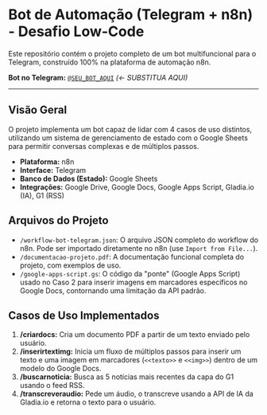 # Bot de Automação (Telegram + n8n) - Desafio Low-Code

Este repositório contém o projeto completo de um bot multifuncional para o Telegram, construído 100% na plataforma de automação n8n.

**Bot no Telegram:** [`@SEU_BOT_AQUI`](https://t.me/SEU_BOT_AQUI) *(<- SUBSTITUA AQUI)*

---

## Visão Geral

O projeto implementa um bot capaz de lidar com 4 casos de uso distintos, utilizando um sistema de gerenciamento de estado com o Google Sheets para permitir conversas complexas e de múltiplos passos.

* **Plataforma:** n8n
* **Interface:** Telegram
* **Banco de Dados (Estado):** Google Sheets
* **Integrações:** Google Drive, Google Docs, Google Apps Script, Gladia.io (IA), G1 (RSS)

## Arquivos do Projeto

* `/workflow-bot-telegram.json`: O arquivo JSON completo do workflow do n8n. Pode ser importado diretamente no n8n (use `Import from File...`).
* `/documentacao-projeto.pdf`: A documentação funcional completa do projeto, com exemplos de uso.
* `/google-apps-script.gs`: O código da "ponte" (Google Apps Script) usado no Caso 2 para inserir imagens em marcadores específicos no Google Docs, contornando uma limitação da API padrão.

## Casos de Uso Implementados

1.  **/criardocs:** Cria um documento PDF a partir de um texto enviado pelo usuário.
2.  **/inserirtextimg:** Inicia um fluxo de múltiplos passos para inserir um texto e uma imagem em marcadores (`<<texto>>` e `<<img>>`) dentro de um modelo do Google Docs.
3.  **/buscarnoticia:** Busca as 5 notícias mais recentes da capa do G1 usando o feed RSS.
4.  **/transcreveraudio:** Pede um áudio, o transcreve usando a API de IA da Gladia.io e retorna o texto para o usuário.
